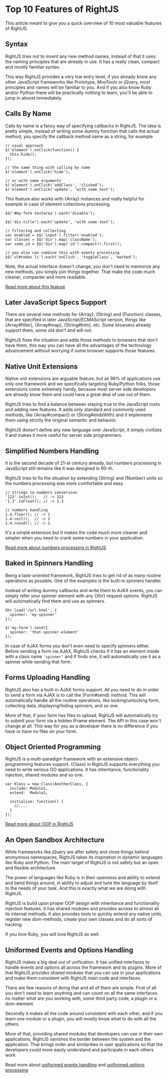 # Top 10 Features of RightJS

This article meant to give you a quick overview of 10 most valuable features
of RightJS.

## Syntax

RightJS tries not to invent any new method names, instead of that it uses the
naming principles that are already in use. It has a really clean, compact and
mostly familiar syntax.

This way RightJS provides a very low entry level, if you already know any other
JavaScript frameworks like Prototype, MooTools or jQuery, most principles and
names will be familiar to you. And if you also know Ruby and/or Python there will
be practically nothing to learn, you'll be able to jump in almost immediately.


## Calls By Name

Calls by name is a fancy way of specifying callbacks in RightJS. The idea is
pretty simple, instead of writing some dummy function that calls the actual
method, you specify the callback method name as a string, for example

    // usual approach
    $('element').onClick(function() {
      this.hide();
    });

    // the same thing with calling by name
    $('element').onClick('hide');

    // or with some arguments
    $('element').onClick('addClass', 'clicked');
    $('element').onClick('update', 'with some text');

This feature also works with {Array} instances and really helpful for example
in case of element collections processing.

    $$('#my-form textarea').each('disable');

    $$('div.title').each('update', 'with some text');

    // filtering and collecting
    var enabled = $$('input').filter('enabled');
    var classes = $$('div').map('className');
    var some_id = $$('div').map('id').compact().first();

    // you also can combine this with events processing
    $$('ul#todos li').each('onClick', 'toggleClass', 'marked');

Note, the actual interface doesn't change, you don't need to memorize any new
methods, you simply join things together. That make the code much cleaner,
compacter and more readable.

[Read more about this feature](/tutorials/call-by-name)


## Later JavaScript Specs Support

There are several new methods for {Array}, {String} and {Function} classes,
that are specified in later JavaScript/ECMAScript version, things like
{Array#filter}, {Array#map}, {String#trim}, etc. Some browsers already
support them, some old don't and will not.

RightJS fixes the situation and adds those methods to browsers that don't
have them, this way you can have all the advantages of the technology
advancement without worrying if some browser supports those features.


## Native Unit Extensions

Native unit extensions are arguable feature, but as 99% of applications
use only one framework and we specifically targeting Ruby/Python folks,
those extensions come extremely handy, because most server side developers
are already know them and could have a great deal of use out of them.

RightJS tries to find a balance between staying true to the JavaScript
roots and adding new features. It adds only standard and commonly used
methods, like {Array#compact} or {String#endsWith} and it implements
them using strictly the original semantic and behavior.

RightJS doesn't define any new language over JavaScript, it simply
civilizes it and makes it more useful for server side programmers.


## Simplified Numbers Handling

It is the second decade of 21-st century already, but numbers processing
in JavaScript still remains like it was designed in 90-th.

RightJS tries to fix the situation by extending {String} and {Number}
units so the numbers processing was more comfortable and easy.

    // strings to numbers conversion
    '123'.toInt();   // -> 123
    '1.3'.toFloat(); // -> 1.3

    // numbers handling
    1.4.floor(); // -> 1
    1.4.ceil();  // -> 2
    1.4.round(); // -> 1

It's a simple extension but it makes the code much more cleaner and
simpler when you need to crank some numbers in your application.

[Read more about numbers processing in RightJS](/tutorials/work-with-numbers)

## Baked in Spinners Handling

Being a task-oriented framework, RightJS tries to get rid of as many
routine operations as possible. One of the examples is the built-in spinners
handler.

Instead of writing dummy callbacks and write them to AJAX events, you can
simply refer your spinner element with any {Xhr} request options. RightJS will
automatically find them and use as spinners.

    Xhr.load('/url.html', {
      spinner: 'my-spinner'
    });

    $('my-form').send({
      spinner: 'that-spinner-element'
    });

In case of AJAX forms you don't even need to specify spinners either. Before
sending a form via AJAX, RightJS checks if it has an element inside with a class
name `'spinner'` and if finds one, it will automatically use it as a spinner
while sending that form.


## Forms Uploading Handling

RightJS also has a built-in AJAX forms support. All you need to do in order to
send a form via AJAX is to call the {Form#send} method. This will
automatically handle all the routine operations, like locking/unlocking form,
collecting data, displaying/hiding spinners, and so one.

More of that, if your form has files to upload, RightJS will automatically
try to submit your form via a hidden IFrame element. The API in this case
won't change at all. This way for you as a developer there is no
difference if you have or have no files on your form.



## Object Oriented Programming

RightJS is a multi-paradigm framework with an extensive object-programming
features support. {Class} in RightJS supports everything you need to write
serious OO applications. It has inheritance, functionality injection,
shared modules and so one.

    var Klass = new Class(AnotherClass, {
      include: Module1,
      extend:  Module2,

      initialize: function() {
        //....
      }
    });

[Read more about OOP in RightJS](/tutorials/object-oriented-programming)


## An Open Sandbox Architecture

While frameworks like jQuery are after safety and close things behind
anonymous namespaces, RightJS takes its inspiration in dynamic languages
like Ruby and Python. The main target of RightJS is not safety but an open
and flexible architecture.

The power of languages like Ruby is in their openness and ability to extend
and bend things around, in ability to adjust and tune the language by itself
to the needs of your task. And this is exactly what we are doing with RightJS.

RightJS is build upon proper OOP design with inheritance and functionality
injection features. It has shared modules and provides access to almost all
its internal methods. It also provides tools to quickly extend any native
units, register new dom-methods, create your own classes and do all sorts
of hacking.

If you love Ruby, you will love RightJS as well.



## Uniformed Events and Options Handling

RightJS makes a big deal out of unification. It has unified interfaces
to handle events and options all across the framework and its plugins.
More of that RightJS provides shared modules that you can use in your
applications and make them consistent with RightJS main code and interfaces.

There are few reasons of doing that and all of them are simple. First of all
you don't need to learn anything and can count on all the same interfaces no
matter what are you working with, some third party code, a plugin or a
dom-element.

Secondly it makes all the code around consistent with each other, and if
you learn one module or a plugin, you will mostly know what to do with all
the others.

More of that, providing shared modules that developers can use in
their own applications, RightJS vanishes the border between the system
and the application. That brings order and similarities in user applications
so that the developers could more easily understand and participate in
each others work

Read more about [uniformed events handling](/tutorials/uniformed-events-handling)
and [uniformed options processing](/tutorials/uniformed-options-handling)





